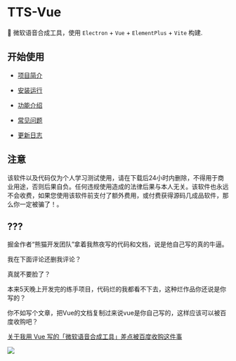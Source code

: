 # TTS-Vue

🎤 微软语音合成工具，使用 `Electron` + `Vue` + `ElementPlus` + `Vite` 构建.

## 开始使用

- [项目简介](https://loker-page.lgwawork.com/guide/intro.html)

- [安装运行](https://loker-page.lgwawork.com/guide/install.html)

- [功能介绍](https://loker-page.lgwawork.com/guide/features.html)

- [常见问题](https://loker-page.lgwawork.com/guide/qa.html)

- [更新日志](https://loker-page.lgwawork.com/guide/update.html)

## 注意

该软件以及代码仅为个人学习测试使用，请在下载后24小时内删除，不得用于商业用途，否则后果自负。任何违规使用造成的法律后果与本人无关。该软件也永远不会收费，如果您使用该软件前支付了额外费用，或付费获得源码几成品软件，那么你一定被骗了！。


## ???

掘金作者“熊猫开发团队”拿着我熬夜写的代码和文档，说是他自己写的真的牛逼。

我在下面评论还删我评论？

真就不要脸了？

本来5天晚上开发完的练手项目，代码烂的我都看不下去，这种烂作品你还说是你写的？

你不如写个文章，把Vue的文档复制过来说vue是你自己写的，这样应该可以被百度收购吧？

[关于我用 Vue 写的「微软语音合成工具」差点被百度收购这件事](https://juejin.cn/post/7147625147271217165)

![](https://pic.jitudisk.com/public/2022/10/02/0857c13860f03.jpeg)
